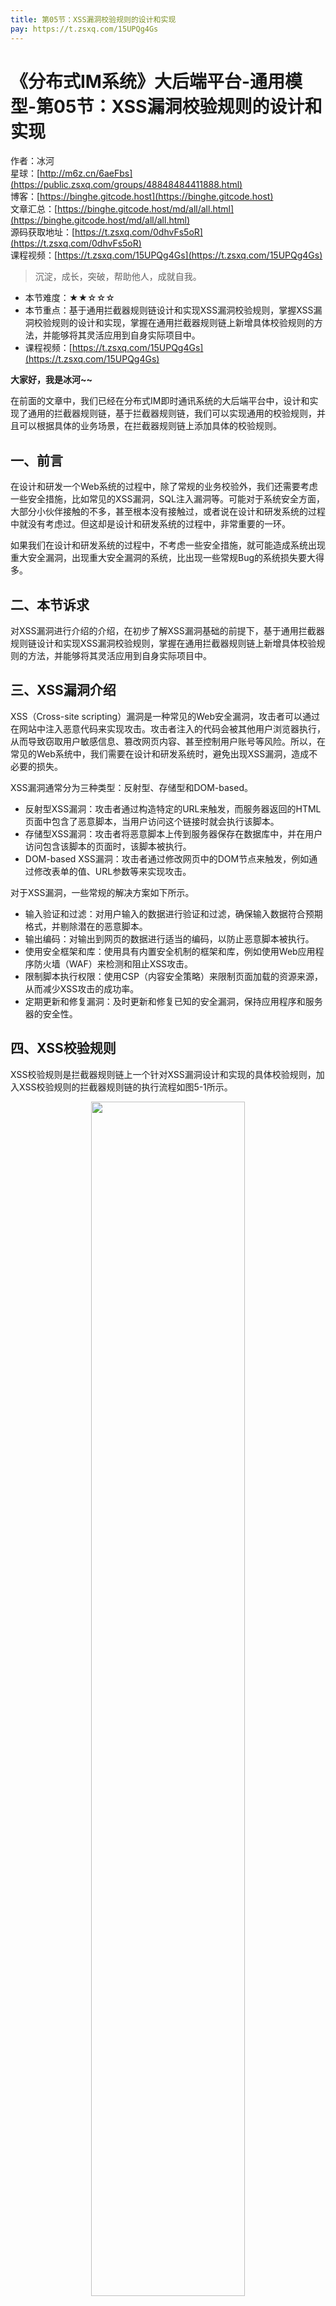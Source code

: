 ```yaml
---
title: 第05节：XSS漏洞校验规则的设计和实现
pay: https://t.zsxq.com/15UPQg4Gs
---
```


# 《分布式IM系统》大后端平台-通用模型-第05节：XSS漏洞校验规则的设计和实现

作者：冰河
<br/>星球：[http://m6z.cn/6aeFbs](https://public.zsxq.com/groups/48848484411888.html)
<br/>博客：[https://binghe.gitcode.host](https://binghe.gitcode.host)
<br/>文章汇总：[https://binghe.gitcode.host/md/all/all.html](https://binghe.gitcode.host/md/all/all.html)
<br/>源码获取地址：[https://t.zsxq.com/0dhvFs5oR](https://t.zsxq.com/0dhvFs5oR)
<br/>课程视频：[https://t.zsxq.com/15UPQg4Gs](https://t.zsxq.com/15UPQg4Gs)

> 沉淀，成长，突破，帮助他人，成就自我。

* 本节难度：★★☆☆☆
* 本节重点：基于通用拦截器规则链设计和实现XSS漏洞校验规则，掌握XSS漏洞校验规则的设计和实现，掌握在通用拦截器规则链上新增具体校验规则的方法，并能够将其灵活应用到自身实际项目中。
* 课程视频：[https://t.zsxq.com/15UPQg4Gs](https://t.zsxq.com/15UPQg4Gs)

**大家好，我是冰河~~**

在前面的文章中，我们已经在分布式IM即时通讯系统的大后端平台中，设计和实现了通用的拦截器规则链，基于拦截器规则链，我们可以实现通用的校验规则，并且可以根据具体的业务场景，在拦截器规则链上添加具体的校验规则。

## 一、前言

在设计和研发一个Web系统的过程中，除了常规的业务校验外，我们还需要考虑一些安全措施，比如常见的XSS漏洞，SQL注入漏洞等。可能对于系统安全方面，大部分小伙伴接触的不多，甚至根本没有接触过，或者说在设计和研发系统的过程中就没有考虑过。但这却是设计和研发系统的过程中，非常重要的一环。

如果我们在设计和研发系统的过程中，不考虑一些安全措施，就可能造成系统出现重大安全漏洞，出现重大安全漏洞的系统，比出现一些常规Bug的系统损失要大得多。

## 二、本节诉求

对XSS漏洞进行介绍的介绍，在初步了解XSS漏洞基础的前提下，基于通用拦截器规则链设计和实现XSS漏洞校验规则，掌握在通用拦截器规则链上新增具体校验规则的方法，并能够将其灵活应用到自身实际项目中。

## 三、XSS漏洞介绍

XSS（Cross-site scripting）漏洞是一种常见的Web安全漏洞，攻击者可以通过在网站中注入恶意代码来实现攻击。攻击者注入的代码会被其他用户浏览器执行，从而导致窃取用户敏感信息、篡改网页内容、甚至控制用户账号等风险。所以，在常见的Web系统中，我们需要在设计和研发系统时，避免出现XSS漏洞，造成不必要的损失。

XSS漏洞通常分为三种类型：反射型、存储型和DOM-based。

* 反射型XSS漏洞：攻击者通过构造特定的URL来触发，而服务器返回的HTML页面中包含了恶意脚本，当用户访问这个链接时就会执行该脚本。
* 存储型XSS漏洞：攻击者将恶意脚本上传到服务器保存在数据库中，并在用户访问包含该脚本的页面时，该脚本被执行。
* DOM-based XSS漏洞：攻击者通过修改网页中的DOM节点来触发，例如通过修改表单的值、URL参数等来实现攻击。

对于XSS漏洞，一些常规的解决方案如下所示。

* 输入验证和过滤：对用户输入的数据进行验证和过滤，确保输入数据符合预期格式，并剔除潜在的恶意脚本。
* 输出编码：对输出到网页的数据进行适当的编码，以防止恶意脚本被执行。
* 使用安全框架和库：使用具有内置安全机制的框架和库，例如使用Web应用程序防火墙（WAF）来检测和阻止XSS攻击。
* 限制脚本执行权限：使用CSP（内容安全策略）来限制页面加载的资源来源，从而减少XSS攻击的成功率。
* 定期更新和修复漏洞：及时更新和修复已知的安全漏洞，保持应用程序和服务器的安全性。

## 四、XSS校验规则

XSS校验规则是拦截器规则链上一个针对XSS漏洞设计和实现的具体校验规则，加入XSS校验规则的拦截器规则链的执行流程如图5-1所示。

<div align="center">
    <img src="https://binghe.gitcode.host/images/project/im/2023-12-31-001.png?raw=true" width="70%">
    <br/>
</div>

可以到，在拦截器规则链中新增具体的XSS校验规则后，整体执行流程不变，请求只有通过拦截器规则链中所有的校验规则后，才会将请求发往目标资源，只要有一个具体规则校验不通过，则不再将请求发往目标资源。

## 五、类结构设计

加入XSS校验规则的拦截器规则链的核心类结构设计如图5-2所示。

## 查看完整文章

加入[冰河技术](https://public.zsxq.com/groups/48848484411888.html)知识星球，解锁完整技术文章与完整代码